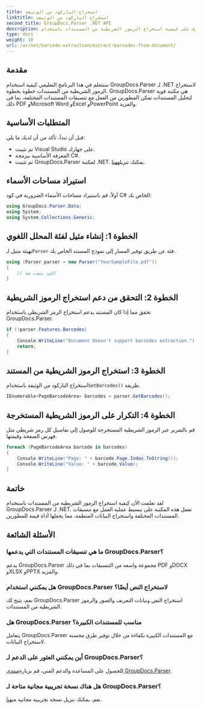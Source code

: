 ```yaml
---
title: استخراج الباركود من الوثيقة
linktitle: استخراج الباركود من الوثيقة
second_title: GroupDocs.Parser .NET API
description: تعرف على كيفية استخراج الرموز الشريطية من المستندات باستخدام GroupDocs.Parser لـ .NET. تعزيز قدرات معالجة المستندات الخاصة بك دون عناء.
type: docs
weight: 10
url: /ar/net/barcode-extraction/extract-barcodes-from-document/
---
```

## مقدمة
ستتعلم في هذا البرنامج التعليمي كيفية استخدام GroupDocs.Parser لـ .NET لاستخراج الرموز الشريطية من المستندات خطوة بخطوة. GroupDocs.Parser هي مكتبة قوية لتحليل المستندات تمكن المطورين من العمل مع تنسيقات المستندات المختلفة، بما في ذلك PDF وMicrosoft Word وExcel وPowerPoint والمزيد.
## المتطلبات الأساسية
قبل أن تبدأ، تأكد من أن لديك ما يلي:
- تم تثبيت Visual Studio على جهازك.
- المعرفة الأساسية ببرمجة C#.
-  تم تثبيت GroupDocs.Parser لمكتبة .NET. يمكنك تنزيله[هنا](https://releases.groupdocs.com/parser/net/).

## استيراد مساحات الأسماء
أولاً، قم باستيراد مساحات الأسماء الضرورية في كود C# الخاص بك:
```csharp
using GroupDocs.Parser.Data;
using System;
using System.Collections.Generic;
```
## الخطوة 1: إنشاء مثيل لفئة المحلل اللغوي
 تهيئة مثيل لـ`Parser` فئة عن طريق توفير المسار إلى نموذج المستند الخاص بك.
```csharp
using (Parser parser = new Parser("YourSampleFile.pdf"))
{
    // الكود يذهب هنا
}
```
## الخطوة 2: التحقق من دعم استخراج الرموز الشريطية
تحقق مما إذا كان المستند يدعم استخراج الرمز الشريطي باستخدام GroupDocs.Parser.
```csharp
if (!parser.Features.Barcodes)
{
    Console.WriteLine("Document doesn't support barcodes extraction.");
    return;
}
```
## الخطوة 3: استخراج الرموز الشريطية من المستند
 استخراج الباركود من الوثيقة باستخدام`GetBarcodes()` طريقة.
```csharp
IEnumerable<PageBarcodeArea> barcodes = parser.GetBarcodes();
```
## الخطوة 4: التكرار على الرموز الشريطية المستخرجة
قم بالتمرير عبر الرموز الشريطية المستخرجة للوصول إلى تفاصيل كل رمز شريطي مثل فهرس الصفحة وقيمتها.
```csharp
foreach (PageBarcodeArea barcode in barcodes)
{
    Console.WriteLine("Page: " + barcode.Page.Index.ToString());
    Console.WriteLine("Value: " + barcode.Value);
}
```

## خاتمة
لقد تعلمت الآن كيفية استخراج الرموز الشريطية من المستندات باستخدام GroupDocs.Parser لـ .NET. تعمل هذه المكتبة على تبسيط عملية العمل مع تنسيقات المستندات المختلفة واستخراج البيانات المنظمة، مما يجعلها أداة قيمة للمطورين.

## الأسئلة الشائعة
### ما هي تنسيقات المستندات التي يدعمها GroupDocs.Parser؟
يدعم GroupDocs.Parser مجموعة واسعة من التنسيقات بما في ذلك PDF وDOCX وXLSX وPPTX والمزيد.
### هل يمكنني استخدام GroupDocs.Parser لاستخراج النص أيضًا؟
نعم، يتيح لك GroupDocs.Parser استخراج النص وبيانات التعريف والصور والرموز الشريطية من المستندات.
### هل GroupDocs.Parser مناسب للمستندات الكبيرة؟
يتعامل GroupDocs.Parser مع المستندات الكبيرة بكفاءة من خلال توفير طرق محسنة لاستخراج البيانات.
### أين يمكنني العثور على الدعم لـ GroupDocs.Parser؟
 للحصول على المساعدة والدعم الفني، قم بزيارة[منتدى GroupDocs.Parser](https://forum.groupdocs.com/c/parser/17).
### هل هناك نسخة تجريبية مجانية متاحة لـ GroupDocs.Parser؟
 نعم، يمكنك تنزيل نسخة تجريبية مجانية من[هنا](https://releases.groupdocs.com/).